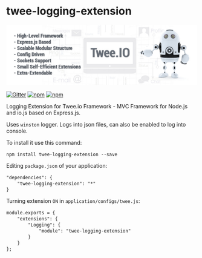 # twee-logging-extension

![Twee.io Logo](https://raw.githubusercontent.com/tweeio/twee-framework/master/assets/68747470733a2f2f73332e65752d63656e7472616c2d312e616d617a6f6e6177732e636f6d2f6d657368696e2f7075626c69632f747765652e696f2e706e67.png)

[![Gitter](https://badges.gitter.im/Join%20Chat.svg)](https://gitter.im/tweeio/twee-framework?utm_source=badge&utm_medium=badge&utm_campaign=pr-badge)
[![npm](https://img.shields.io/npm/dm/localeval.svg)](https://github.com/tweeio/twee-framework)
[![npm](https://img.shields.io/npm/l/express.svg)](https://github.com/tweeio/twee-framework)

Logging Extension for Twee.io Framework - MVC Framework for Node.js and io.js based on Express.js.

Uses `winston` logger. Logs into json files, can also be enabled to log into console.

To install it use this command:

```
npm install twee-logging-extension --save
```


Editing `package.json` of your application:

```
"dependencies": {
    "twee-logging-extension": "*"
}
```

Turning extension `ON` in `application/configs/twee.js`:

```
module.exports = {
    "extensions": {
        "Logging": {
            "module": "twee-logging-extension"
        }
    }
};
```